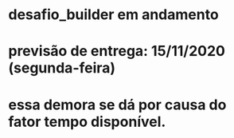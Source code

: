 # desafio_builder em andamento
# previsão de entrega: 15/11/2020 (segunda-feira)
# essa demora se dá por causa do fator tempo disponível.
